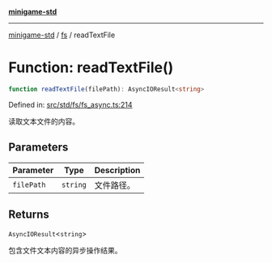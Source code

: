 [**minigame-std**](../../../README.md)

***

[minigame-std](../../../README.md) / [fs](../README.md) / readTextFile

# Function: readTextFile()

```ts
function readTextFile(filePath): AsyncIOResult<string>
```

Defined in: [src/std/fs/fs\_async.ts:214](https://github.com/JiangJie/minigame-std/blob/ff3594872b1efbdbc13aabe99588385e855b50dc/src/std/fs/fs_async.ts#L214)

读取文本文件的内容。

## Parameters

| Parameter | Type | Description |
| ------ | ------ | ------ |
| `filePath` | `string` | 文件路径。 |

## Returns

`AsyncIOResult`\<`string`\>

包含文件文本内容的异步操作结果。
